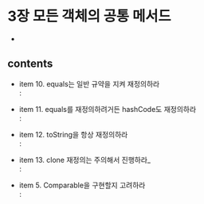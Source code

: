 <h1>3장 모든 객체의 공통 메서드</h1>

- 
<h2>contents</h2>

- item 10. equals는 일반 규약을 지켜 재정의하라   
  &#58; 


- item 11. equals를 재정의하려거든 hashCode도 재정의하라   
  &#58; 


- item 12. toString을 항상 재정의하라   
  &#58; 


- item 13. clone 재정의는 주의해서 진행하라_  
  &#58; 


- item 5. Comparable을 구현할지 고려하라   
  &#58; 

